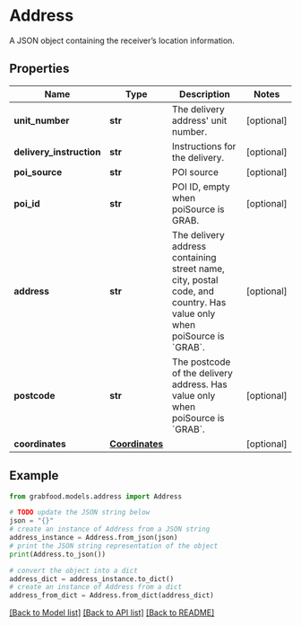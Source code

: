 # Address

A JSON object containing the receiver’s location information.

## Properties

Name | Type | Description | Notes
------------ | ------------- | ------------- | -------------
**unit_number** | **str** | The delivery address&#39; unit number. | [optional] 
**delivery_instruction** | **str** | Instructions for the delivery. | [optional] 
**poi_source** | **str** | POI source | [optional] 
**poi_id** | **str** | POI ID, empty when poiSource is GRAB. | [optional] 
**address** | **str** | The delivery address containing street name, city, postal code, and country. Has value only when poiSource is &#x60;GRAB&#x60;. | [optional] 
**postcode** | **str** | The postcode of the delivery address. Has value only when poiSource is &#x60;GRAB&#x60;. | [optional] 
**coordinates** | [**Coordinates**](Coordinates.md) |  | [optional] 

## Example

```python
from grabfood.models.address import Address

# TODO update the JSON string below
json = "{}"
# create an instance of Address from a JSON string
address_instance = Address.from_json(json)
# print the JSON string representation of the object
print(Address.to_json())

# convert the object into a dict
address_dict = address_instance.to_dict()
# create an instance of Address from a dict
address_from_dict = Address.from_dict(address_dict)
```
[[Back to Model list]](../README.md#documentation-for-models) [[Back to API list]](../README.md#documentation-for-api-endpoints) [[Back to README]](../README.md)


